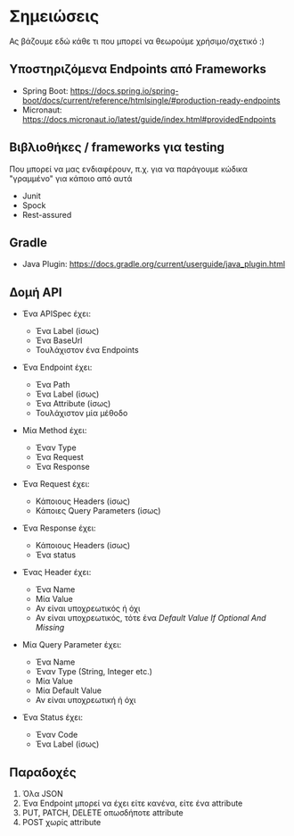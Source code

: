 # Σημειώσεις

Ας βάζουμε εδώ κάθε τι που μπορεί να θεωρούμε χρήσιμο/σχετικό :)

## Υποστηριζόμενα Endpoints από Frameworks

* Spring Boot: https://docs.spring.io/spring-boot/docs/current/reference/htmlsingle/#production-ready-endpoints
* Micronaut: https://docs.micronaut.io/latest/guide/index.html#providedEndpoints

## Βιβλιοθήκες / frameworks για testing

Που μπορεί να μας ενδιαφέρουν, π.χ. για να παράγουμε κώδικα "γραμμένο" για κάποιο από αυτά

* Junit
* Spock
* Rest-assured

## Gradle

* Java Plugin: https://docs.gradle.org/current/userguide/java_plugin.html

## Δομή API

* Ένα APISpec έχει:
    * Ένα Label (ίσως)
    * Ένα BaseUrl
    * Τουλάχιστον ένα Endpoints
    
* Ένα Endpoint έχει:
    * Ένα Path
    * Ένα Label (ίσως)
    * Ένα Attribute (ίσως)
    * Τουλάχιστον μία μέθοδο
    
* Μία Method έχει:
    * Έναν Type
    * Ένα Request
    * Ένα Response
    
* Ένα Request έχει:
    * Κάποιους Headers (ίσως)
    * Κάποιες Query Parameters (ίσως)
    
* Ένα Response έχει:
    * Κάποιους Headers (ίσως)
    * Ένα status
    
* Ένας Header έχει:
    * Ένα Name
    * Μία Value
    * Αν είναι υποχρεωτικός ή όχι
    * Αν είναι υποχρεωτικός, τότε ένα *Default Value If Optional And Missing*

* Μία Query Parameter έχει:
    * Ένα Name
    * Έναν Type (String, Integer etc.)
    * Μία Value
    * Μία Default Value
    * Αν είναι υποχρεωτική ή όχι

* Ένα Status έχει:
    * Έναν Code
    * Ένα Label (ίσως)

## Παραδοχές
1. Όλα JSON
2. Ένα Endpoint μπορεί να έχει είτε κανένα, είτε ένα attribute
3. PUT, PATCH, DELETE οπωσδήποτε attribute
4. POST χωρίς attribute